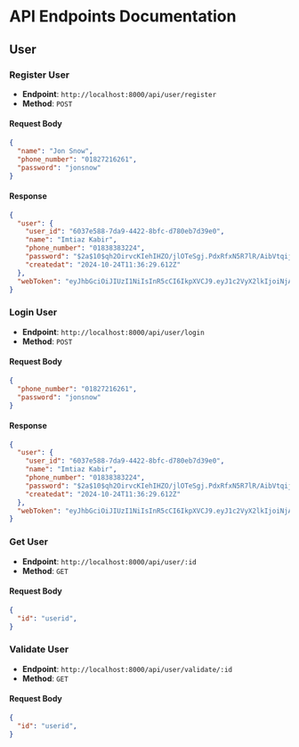 # API Endpoints Documentation

## User

### Register User

- **Endpoint**: `http://localhost:8000/api/user/register`
- **Method**: `POST`

#### Request Body

```json
{
  "name": "Jon Snow",
  "phone_number": "01827216261",
  "password": "jonsnow"
}
```

#### Response

```json
{
  "user": {
    "user_id": "6037e588-7da9-4422-8bfc-d780eb7d39e0",
    "name": "Imtiaz Kabir",
    "phone_number": "01838383224",
    "password": "$2a$10$qh2OirvcKIehIHZO/jlOTeSgj.PdxRfxN5R7lR/AibVtqijIp7Bg6",
    "createdat": "2024-10-24T11:36:29.612Z"
  },
  "webToken": "eyJhbGciOiJIUzI1NiIsInR5cCI6IkpXVCJ9.eyJ1c2VyX2lkIjoiNjAzN2U1ODgtN2RhOS00NDIyLThiZmMtZDc4MGViN2QzOWUwIiwiaWF0IjoxNzI5NzY5ODM5LCJleHAiOjE3MzA2MzM4Mzl9.xBX5QCwEywDy3fkC7_zVy4r_zhK0E3xdhdAXydyHhdE"
}
```


### Login User

- **Endpoint**: `http://localhost:8000/api/user/login`
- **Method**: `POST`

#### Request Body

```json
{
  "phone_number": "01827216261",
  "password": "jonsnow"
}
```

#### Response

```json
{
  "user": {
    "user_id": "6037e588-7da9-4422-8bfc-d780eb7d39e0",
    "name": "Imtiaz Kabir",
    "phone_number": "01838383224",
    "password": "$2a$10$qh2OirvcKIehIHZO/jlOTeSgj.PdxRfxN5R7lR/AibVtqijIp7Bg6",
    "createdat": "2024-10-24T11:36:29.612Z"
  },
  "webToken": "eyJhbGciOiJIUzI1NiIsInR5cCI6IkpXVCJ9.eyJ1c2VyX2lkIjoiNjAzN2U1ODgtN2RhOS00NDIyLThiZmMtZDc4MGViN2QzOWUwIiwiaWF0IjoxNzI5NzY5ODM5LCJleHAiOjE3MzA2MzM4Mzl9.xBX5QCwEywDy3fkC7_zVy4r_zhK0E3xdhdAXydyHhdE"
}
```

### Get User

- **Endpoint**: `http://localhost:8000/api/user/:id`
- **Method**: `GET`

#### Request Body

```json
{
  "id": "userid",
}
```

### Validate User

- **Endpoint**: `http://localhost:8000/api/user/validate/:id`
- **Method**: `GET`

#### Request Body

```json
{
  "id": "userid",
}
```
